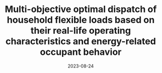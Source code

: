 ---
title: "Multi-objective optimal dispatch of household flexible loads based on their real-life operating characteristics and energy-related occupant behavior"
date: 2023-08-24
authors: ["Zhengyi Luo", "Jinqing Peng", "Maomao Hu", "Wei Liao", "Yi Fang"]
publication_types: ["2"]
featured: false
publication: "*Building Simulation*"
doi: "https://doi.org/10.1007/s12273-023-1036-y"
---